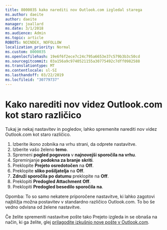 ```yaml
---
title: 8000035 kako narediti nov Outlook.com izgledal starega
ms.author: daeite
author: daeite
manager: joallard
ms.date: 3/1/2018
ms.audience: Admin
ms.topic: article
ROBOTS: NOINDEX, NOFOLLOW
localization_priority: Normal
ms.custom: 8000035
ms.openlocfilehash: 19e6f6f2ece7c24c795a6653e37c579b3b3c50cd
ms.sourcegitcommit: 03a156a9c9740521155a30775492c7dff0982588
ms.translationtype: MT
ms.contentlocale: sl-SI
ms.lasthandoff: 03/22/2019
ms.locfileid: "30779737"
---
```

# <a name="how-to-make-the-new-outlookcom-look-like-the-old-version"></a>Kako narediti nov videz Outlook.com kot staro različico

Tukaj je nekaj nastavitev in pogledov, lahko spremenite narediti nov videz Outlook.com kot staro različico.

1. Izberite ikono zobnika na vrhu strani, da odprete nastavitve.
2. Izberite vašo želeno **temo**.
3. Spremeni **pogled pogovora** v **najnovejši sporočila na vrhu**.
4. Spreminjanje **podokna za branje** **skriti**.
5. Preklopite **Prejeto osredotočen** na **Off**.
6. Preklopite **sliko pošiljatelja** na **Off**. 
7. **Združi sporočila po datumu** preklopite na **Off**. 
8. Preklopiti **Predogled Attachment** **Off**. 
9. Preklopiti **Predogled besedilo sporočila** **na**.

Opomba: To so samo nekatere priporočene nastavitve, ki lahko zagotovi najbližja možna postavitev v standardno različico Outlook.com. To bo še vedno odvisna od želene nastavitve.

Če želite spremeniti nastavitve pošte tako Prejeto izgleda in se obnaša na način, ki ga želite, glej [prilagodite izkušnjo nove pošte v Outlook.com](https://support.office.com/article/b41c2ecb-f23c-42b3-b7f8-659646d5e58c).